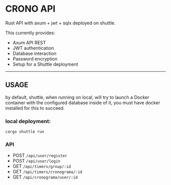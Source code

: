 # CRONO API
Rust API with axum + jwt + sqlx deployed on shuttle.

This currently provides:
- Axum API REST
- JWT authentication
- Database interaction
- Password encryption
- Setup for a Shuttle deployment

---
## USAGE
by default, shuttle, when running on local, will try to launch a Docker container with the configured database inside of it, you must have docker installed for this to succeed.

### local deployment:

```cargo shuttle run```

### API
- POST `/api/user/register`
- POST `/api/user/login`
- GET `/api/timers/group/:id`
- GET `/api/timers/cronograma/:id`
- GET `/api/cronograma/user/:id`

